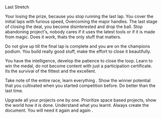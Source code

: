 Last Stretch

Your losing the prize, because you stop running the last lap.
You cover the initial laps with furious speed,
Overcoming the major handles.
The last stage of closing the deal, you become disinterested and drop the ball. 
Stop abandoning project's,  nobody cares if it uses the latest tools or if it is made from magic.
Does it work, thats the only stuff that matters. 

Do not give up till the final lap is complete and you are on the champions podium.
You build really good stuff, make the effort to close it beautifully. 

You have the intelligence,  develop the patience to close the loop.
Learn to win the medal, do not become content with just a participation certificate. 
Its the survival of the fittest and the excellent.  

Take note of the entire race, learn everything .
Show the winner potential that you cultivated when you started competition before. Do better than the last time.

Upgrade all your projects one by one.
Prioritize space based projects, show the world how it is done. Understand what you learnt. 
Always create the document. You will need it again and again .